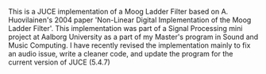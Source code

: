 This is a JUCE implementation of a Moog Ladder Filter based on A. Huovilainen's 2004 paper 'Non-Linear Digital Implementation of the Moog Ladder Filter'.
This implementation was part of a Signal Processing mini project at Aalborg University as a part of my Master's program in Sound and Music Computing.
I have recently revised the implementation mainly to fix an audio issue, write a cleaner code, and update the program for the current version of JUCE (5.4.7)
